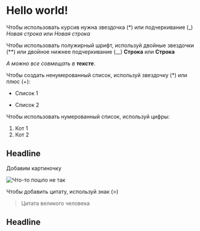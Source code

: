 # Hello world!

Чтобы использовать курсив нужна звездочка (*) или подчеркивание (_) *Новая строка* или _Новая строка_


Чтобы использовать полужирный шрифт, используй двойные звездочки (**) или двойное нижнее подчеркивание (__) **Строка** или __Строка__

*А можно все совмещать в __тексте__*. 

Чтобы создать ненумерованный список, используй звездочку (*) или плюс (+):

* Список 1
+ Список 2

Чтобы использовать нумерованный список, используй цифры:

1. Кот 1
2. Кот 2

## Headline 

Добавим картиночку

![Что-то пошло не так](Persic.jpg "Это Персик!")

Чтобы добавить цитату, используй знак (>)
>Цитата великого человека

## Headline 
